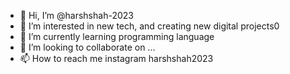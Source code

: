 - 👋 Hi, I’m @harshshah-2023
- 👀 I’m interested in new tech, and creating new digital projects0
- 🌱 I’m currently learning programming language
- 💞️ I’m looking to collaborate on ...
- 📫 How to reach me instagram harshshah2023

<!---
harshshah-2023/harshshah-2023 is a ✨ special ✨ repository because its `README.md` (this file) appears on your GitHub profile.
You can click the Preview link to take a look at your changes.
--->
